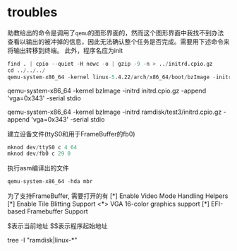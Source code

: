 # troubles

助教给出的命令是调用了`qemu`的图形界面的，然而这个图形界面中我找不到办法查看以输出的被冲掉的信息，因此无法确认整个任务是否完成。需要用下述命令来将输出转移到终端。
此外，程序名应为init

```s
find . | cpio --quiet -H newc -o | gzip -9 -n > ../initrd.cpio.gz
cd ../../../
qemu-system-x86_64 -kernel linux-5.4.22/arch/x86_64/boot/bzImage -initrd ramdisk/test3/initrd.cpio.gz -nographic -append "root=/dev/sda console=ttyS0" 
```

qemu-system-x86_64 -kernel bzImage -initrd initrd.cpio.gz -append 'vga=0x343' -serial stdio

qemu-system-x86_64 -kernel bzImage -initrd ramdisk/test3/initrd.cpio.gz -append 'vga=0x343' -serial stdio

建立设备文件(ttyS0和用于FrameBuffer的fb0)

```s
mknod dev/ttyS0 c 4 64
mknod dev/fb0 c 29 0
```

执行asm编译出的文件

```s
qemu-system-x86_64 -hda mbr
```

为了支持FrameBuffer, 需要打开的有
[\*]   Enable Video Mode Handling Helpers
[\*]   Enable Tile Blitting Support 
<\*>   VGA 16-color graphics support
[\*]   EFI-based Framebuffer Support  


\$表示当前地址
\$\$表示程序起始地址

tree -I "ramdisk|linux-*"
